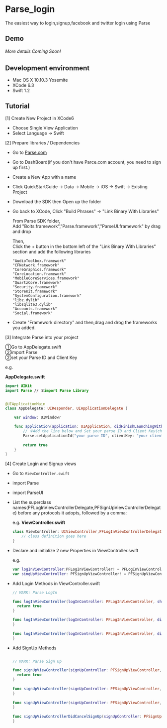 # Parse_login
The easiest way to login,signup,facebook and twitter login using Parse

## Demo
######  More details Coming Soon!

## Development environment
* Mac OS X 10.10.3 Yosemite  
* XCode 6.3  
* Swift 1.2  

## Tutorial

[1]  Create New Project in XCode6

* Choose Single View Application
* Select Language -> Swift

[2] Prepare libraries / Dependencies
* Go to [Parse.com](https://parse.com/)
* Go to DashBoard(if you don't have Parce.com account, you need to sign up first.)
* Create a New App with a name
* Click QuickStartGuide → Data → Mobile → iOS → Swift → Existing Project
* Download the SDK then Open up the folder
* Go back to XCode, Click "Build Phrases" → "Link Binary With Libraries"  
  
  From Parse SDK folder,  
      Add "Bolts.framework","Parse.framework","ParseUI.framework" by drag and drop    

  Then,  
  Click the + button in the bottom left of the "Link Binary With Libraries" section and add the following libraries  
      
      "AudioToolbox.framework"  
      "CFNetwork.framework"  
      "CoreGraphics.framework"  
      "CoreLocation.framework"  
      "MobileCoreServices.framework"  
      "QuartzCore.framework"  
      "Security.framework"  
      "StoreKit.framework"  
      "SystemConfiguration.framework"  
      "libz.dylib"  
      "libsqlite3.dylib"  
      "Accounts.framework"  
      "Social.framework"  
      
* Create "Framework directory" and then,drag and drog the frameworks you added.

[3]  Integrate Parse into your project

①Go to AppDelegate.swift  
②import Parse   
②set your Parse ID and Client Key  

e.g.

**AppDelegate.swift**
```Swift
import UIKit
import Parse // ①import Parse Library


@UIApplicationMain
class AppDelegate: UIResponder, UIApplicationDelegate {

    var window: UIWindow?

    func application(application: UIApplication, didFinishLaunchingWithOptions launchOptions: [NSObject: AnyObject]?) -> Bool {
        // ②Add the line below and Set your parse ID and Client Key(check them on Parse.com,then copy and paste here)
        Parse.setApplicationId("your parse ID", clientKey: "your client Key")
        
        return true
    }
}
```

[4] Create Login and Signup views

* Go to `ViewController.swift`
* import Parse
* import ParseUI
* List the superclass names(PFLogInViewControllerDelegate,PFSignUpViewControllerDelegate) before any protocols it adopts, followed by a comma:

  e.g.
  **ViewController.swift**
  ```Swift
  class ViewController: UIViewController,PFLogInViewControllerDelegate,PFSignUpViewControllerDelegate{
      // class definition goes here 
  }
  ```
  
* Declare and initialize 2 new Properties in ViewController.swift

  e.g.
  ```Swift
  var logInViewController:PFLogInViewController! = PFLogInViewController()
  var singUpViewController: PFSignUpViewController! = PFSignUpViewController()
  ```
   
* Add Login Methods in ViewController.swift
  ```Swift
  // MARK: Parse LogIn

  func logInViewController(logInController: PFLogInViewController, shouldBeginLogInWithUsername username: String, password: String) -> Bool{
    return true
  }
  
  func logInViewController(logInController: PFLogInViewController, didLogInUser user: PFUser) {
  }
    
  func logInViewController(logInController: PFLogInViewController, didFailToLogInWithError error: NSError?) {
  }
  ```
  
* Add SignUp Methods 
  ```Swift
  
  // MARK: Parse Sign Up
  
  func signUpViewController(signUpController: PFSignUpViewController, shouldBeginSignUp info: [NSObject : AnyObject]) -> Bool {
    return true
  }
    
  func signUpViewController(signUpController: PFSignUpViewController, didSignUpUser user: PFUser) {
  }
    
  func signUpViewController(signUpController: PFSignUpViewController, didFailToSignUpWithError error: NSError?) {
  }
    
  func signUpViewControllerDidCancelSignUp(signUpController: PFSignUpViewController) {
  }
  ```
